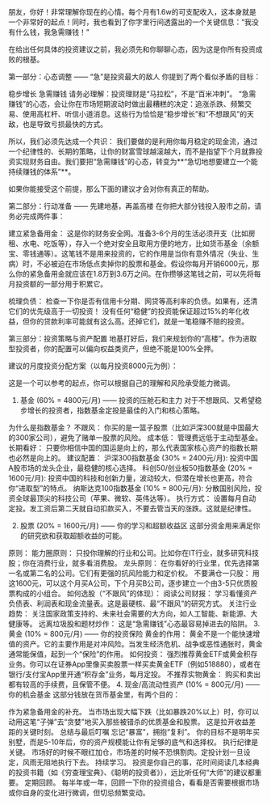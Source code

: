 朋友，你好！非常理解你现在的心情。每个月有1.6w的可支配收入，这本身就是一个非常好的起点！同时，我也看到了你字里行间透露出的一个关键信息：“我没有什么钱，我急需赚钱！”

在给出任何具体的投资建议之前，我必须先和你聊聊心态，因为这是你所有投资成败的根基。

第一部分：心态调整 —— “急”是投资最大的敌人
你提到了两个看似矛盾的目标：

稳步增长
急需赚钱
请务必理解：投资理财是“马拉松”，不是“百米冲刺”。 “急需赚钱”的心态，会让你在市场短期波动时做出最糟糕的决定：追涨杀跌、频繁交易、使用高杠杆、听信小道消息。这些行为恰恰是“稳步增长”和“不想跟风”的天敌，也是导致亏损最快的方式。

所以，我们必须先达成一个共识： 我们要做的是利用你每月稳定的现金流，通过一个纪律性的、长期的策略，让你的财富雪球越滚越大，而不是指望下个月就靠投资实现财务自由。我们要把“急需赚钱”的心态，转变为**“急切地想要建立一个能持续赚钱的体系”**。

如果你能接受这个前提，那么下面的建议才会对你有真正的帮助。

第二部分：行动准备 —— 先建地基，再盖高楼
在你把大部分钱投入股市之前，请务必完成两件事：

建立紧急备用金： 这是你的财务安全网。准备3-6个月的生活必须开支（比如房租、水电、吃饭等），存入一个绝对安全且取用方便的地方，比如货币基金（余额宝、零钱通等）。这笔钱不是用来投资的，它的作用是当你有意外情况（失业、生病）时，不必被迫在市场低点卖掉你的股票和基金。假设你每月开销6000元，那么你的紧急备用金就应该在1.8万到3.6万之间。在你攒够这笔钱之前，可以先将每月投资额的一部分用于积累它。

梳理负债： 检查一下你是否有信用卡分期、网贷等高利率的负债。如果有，还清它们的优先级高于一切投资！ 没有任何“稳健”的投资能保证超过15%的年化收益，但你的贷款利率可能就有这么高。还掉它们，就是一笔稳赚不赔的投资。

第三部分：投资策略与资产配置
地基打好后，我们来规划你的“高楼”。作为进取型投资者，你的配置可以偏向权益类资产，但绝不能是100%全押。

建议的月度投资分配方案（以每月投资8000元为例）：

这是一个可以参考的起点，你可以根据自己的理解和风险承受能力微调。

1. 基金 (60% = 4800元/月) —— 投资的压舱石和主力
对于不想跟风、又希望稳步增长的投资者，指数基金定投是最佳的入门和核心策略。

为什么是指数基金？
不跟风： 你买的是一篮子股票（比如沪深300就是中国最大的300家公司），避免了赌单一股票的风险。
成本低： 管理费远低于主动型基金。
长期看好： 只要你相信中国的国运是向上的，那么代表国家核心资产的指数长期也必然是向上的。
建议配置：
沪深300指数基金 (30% = 2400元/月): 投资中国A股市场的龙头企业，最稳健的核心选择。
科创50/创业板50指数基金 (20% = 1600元/月): 投资中国的科技和创新力量，波动较大，但潜在增长也更高，符合你“进取型”的特点。
纳斯达克100指数基金 (10% = 800元/月): 分散国别风险，投资全球最顶尖的科技公司（苹果、微软、英伟达等）。
执行方式： 设置每月自动定投。发工资后第二天就自动扣款买入，不要去管当天的涨跌。这就是纪律性。

2. 股票 (20% = 1600元/月) —— 你的学习和超额收益区
这部分资金用来满足你的研究欲和获取超额收益的可能。

原则：
能力圈原则： 只投你理解的行业和公司。比如你在IT行业，就多研究科技股；你在消费行业，就多看消费股。
龙头原则： 在你看好的行业里，优先选择第一名或第二名的公司。它们有更强的抗风险能力和定价权。
不要满仓一只股： 用这1600元，可以这个月买A公司，下个月买B公司，逐步建立一个由3-5只优质股票构成的小组合。
如何选股（“不跟风”的体现）：
阅读公司财报： 学习看懂资产负债表、利润表和现金流量表。这是最硬核、最“不跟风”的研究方式。
关注行业趋势： 关注国家政策支持的、未来社会需要的大方向，如人工智能、新能源、大健康等。
远离垃圾股和题材炒作： 这是“急需赚钱”心态最容易掉进去的陷阱。
3. 黄金 (10% = 800元/月) —— 你的投资保险
黄金的作用： 黄金不是一个能快速增值的资产。它的主要作用是对冲风险。当发生经济危机、战争或恶性通胀时，黄金通常能保值，起到一个“保险”的作用。
如何投资：
强烈推荐黄金ETF或黄金积存业务。你可以在证券App里像买卖股票一样买卖黄金ETF（例如518880），或者在银行/支付宝App里开通“积存金”业务，每月定投。
不推荐实物黄金： 购买和卖出都有较高的手续费，且保管不便。
4. 现金/高流动性资产 (10% = 800元/月) —— 你的机会基金
这部分钱放在货币基金里，有两个目的：

作为紧急备用金的补充。
当市场出现大幅下跌（比如暴跌20%以上）时，你可以动用这笔“子弹”去“贪婪”地买入那些被错杀的优质基金和股票。 这是拉开收益差距的关键时刻。
总结与最后叮嘱
忘记“暴富”，拥抱“复利”。 你的目标不是明年买别墅，而是5-10年后，你的资产规模能让你有足够的底气和选择权。
执行纪律是关键。 市场好的时候不眼红加仓，市场差的时候不恐惧割肉。定投计划一旦设定，风雨无阻地执行下去。
持续学习。 投资是你自己的事，花时间阅读几本经典的投资书籍（如《穷查理宝典》、《聪明的投资者》），远比听任何“大师”的建议都重要。
定期回顾。 每半年或一年，回顾一下你的投资组合，看看是否需要根据市场或你自身的变化进行微调，但切忌频繁变动。